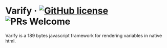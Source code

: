 # Varify &middot; [![GitHub license](https://img.shields.io/badge/license-MIT-blue.svg)](https://github.com/plutostack/varify/blob/main/LICENSE) ![PRs Welcome](https://img.shields.io/badge/PRs-welcome-brightgreen.svg)

Varify is a 189 bytes javascript framework for rendering variables in native html.

